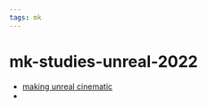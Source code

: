 ```yaml
---
tags: mk
---
```



# mk-studies-unreal-2022

- [making unreal cinematic](https://www.youtube.com/watch?v=doUDJFKLyZs)
- 